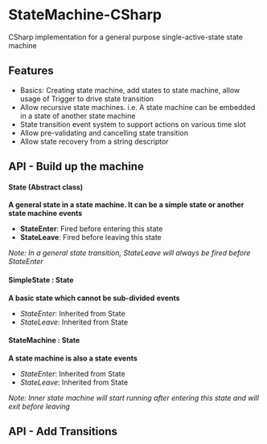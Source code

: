 # StateMachine-CSharp
CSharp implementation for a general purpose single-active-state state machine

## Features
- Basics: Creating state machine, add states to state machine, allow usage of Trigger to drive state transition
- Allow recursive state machines. i.e. A state machine can be embedded in a state of another state machine
- State transition event system to support actions on various time slot
- Allow pre-validating and cancelling state transition
- Allow state recovery from a string descriptor 

## API - Build up the machine
#### State (Abstract class)
**A general state in a state machine. It can be a simple state or another state machine**
**events**
- **StateEnter**: Fired before entering this state
- **StateLeave**: Fired before leaving this state

*Note: In a general state transition, StateLeave will always be fired before StateEnter*
#### SimpleState : State
**A basic state which cannot be sub-divided**
**events**
- *StateEnter*: Inherited from State
- *StateLeave*: Inherited from State
#### StateMachine : State
**A state machine is also a state**
**events**
- *StateEnter*: Inherited from State
- *StateLeave*: Inherited from State

*Note: Inner state machine will start running after entering this state and will exit before leaving*
## API - Add Transitions
